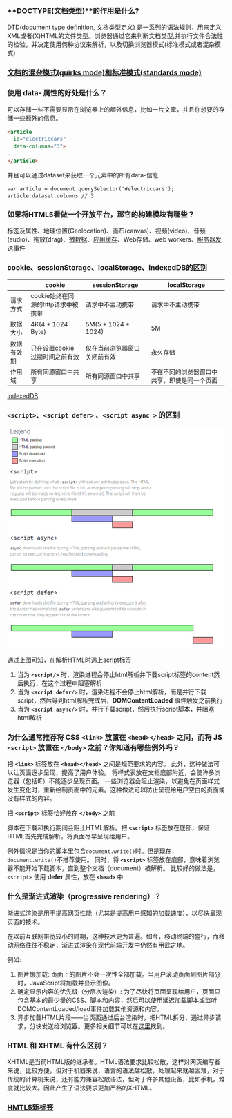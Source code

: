 ### **DOCTYPE(文档类型)**的作用是什么?

DTD(document type definition, 文档类型定义) 是一系列的语法规则，用来定义XML或者(X)HTML的文件类型。浏览器通过它来判断文档类型,并执行文件合法性的检验，并决定使用何种协议来解析，以及切换浏览器模式(标准模式或者混杂模式)

### [文档的混杂模式(quirks mode)和标准模式(standards mode)](https://github.com/lxnxbnq/blog/issues/16)

### 使用 data- 属性的好处是什么？

可以存储一些不需要显示在浏览器上的额外信息，比如一片文章，并且你想要的存储一些额外的信息。
```html
<article
  id="electriccars"
  data-columns="3">
...
</article>
```
并且可以通过dataset来获取一个元素中的所有data-信息
```
var article = document.querySelector('#electriccars');
article.dataset.columns // 3
```

### 如果将HTML5看做一个开放平台，那它的构建模块有哪些？

标签及属性、地理位置(Geolocation)、画布(canvas)、视频(video)、音频(audio)、拖放(drag)、[微数据](https://www.zhangxinxu.com/wordpress/2011/12/html5%E6%89%A9%E5%B1%95-%E5%BE%AE%E6%95%B0%E6%8D%AE-%E4%B8%B0%E5%AF%8C%E7%BD%91%E9%A1%B5%E6%91%98%E8%A6%81/#comments)、[应用缓存](https://developer.mozilla.org/zh-CN/docs/Web/HTML/Using_the_application_cache)、Web存储、web workers、[服务器发送事件](https://developer.mozilla.org/zh-CN/docs/Server-sent_events/Using_server-sent_events)

### cookie、sessionStorage、localStorage、indexedDB的区别

|           |    cookie   |    sessionStorage   |   localStorage    |
| ----      |     -----   |    -----            |    -----          |
|   请求方式    |   cookie始终在同源的http请求中被携带    |   请求中不主动携带   |  请求中不主动携带 |
|   数据大小    |   4K(4 * 1024 Byte)    |    5M(5 * 1024 * 1024)   |  5M |
|   数据有效期    |    只在设置cookie过期时间之前有效   |   仅在当前浏览器窗口关闭前有效   |  永久存储 |
|   作用域    |    所有同源窗口中共享   |   所有同源窗口中共享   |  不在不同的浏览器窗口中共享，即使是同一个页面 |

[indexedDB](https://developer.mozilla.org/zh-CN/docs/Web/API/WindowOrWorkerGlobalScope/indexedDB)

### `<script>`、`<script defer>` 、`<script async >` 的区别

![](../../assets/script标签区别.png)

通过上图可知，在解析HTML时遇上script标签
1. 当为 **`<script/>`** 时，渲染进程会停止html解析并下载script标签的content然后执行，在这个过程中阻塞解析
2. 当为 **`<script defer/>`** 时，渲染进程不会停止html解析，而是并行下载script，然后等到html解析完成后，**DOMContentLoaded** 事件触发之前执行
3. 当为 **`<script async/>`** 时，并行下载script，然后执行script脚本，并阻塞html解析

### 为什么通常推荐将 CSS `<link>` 放置在 `<head></head>` 之间，而将 JS `<script>` 放置在 `</body>` 之前？你知道有哪些例外吗？

把 **`<link>`** 标签放在 **`<head></head>`** 之间是规范要求的内容。
此外，这种做法可以让页面逐步呈现，提高了用户体验。
将样式表放在文档底部附近，会使许多浏览器（包括IE）不能逐步呈现页面。
一些浏览器会阻止渲染，以避免在页面样式发生变化时，重新绘制页面中的元素。这种做法可以防止呈现给用户空白的页面或没有样式的内容。

把 **`<script>`** 标签恰好放在 **`</body>`** 之前

脚本在下载和执行期间会阻止HTML解析。把 **`<script>`** 标签放在底部，保证HTML首先完成解析，将页面尽早呈现给用户。

例外情况是当你的脚本里包含`document.write()`时。但是现在，`document.write()`不推荐使用。
同时，将 **`<script>`** 标签放在底部，意味着浏览器不能开始下载脚本，直到整个文档（document）被解析。
比较好的做法是，`<script>` 使用 **defer** 属性，放在 **`<head>`** 中


### 什么是渐进式渲染（progressive rendering）？
渐进式渲染是用于提高网页性能（尤其是提高用户感知的加载速度），以尽快呈现页面的技术。

在以前互联网带宽较小的时期，这种技术更为普遍。如今，移动终端的盛行，而移动网络往往不稳定，渐进式渲染在现代前端开发中仍然有用武之地。

例如:

1. 图片懒加载: 页面上的图片不会一次性全部加载。当用户滚动页面到图片部分时，JavaScript将加载并显示图像。
2. 确定显示内容的优先级（分层次渲染）: 为了尽快将页面呈现给用户，页面只包含基本的最少量的CSS、脚本和内容，然后可以使用延迟加载脚本或监听DOMContentLoaded/load事件加载其他资源和内容。
3. 异步加载HTML片段——当页面通过后台渲染时，把HTML拆分，通过异步请求，分块发送给浏览器。更多相关细节可以在[这里](https://tech.ebayinc.com/engineering/async-fragments-rediscovering-progressive-html-rendering-with-marko/)找到。


### HTML 和 XHTML 有什么区别？

XHTML是当前HTML版的继承者。HTML语法要求比较松散，这样对网页编写者来说，比较方便，但对于机器来说，语言的语法越松散，处理起来就越困难，对于传统的计算机来说，还有能力兼容松散语法，但对于许多其他设备，比如手机，难度就比较大。因此产生了语法要求更加严格的XHTML。

### [HMTL5新标签](https://developer.mozilla.org/zh-CN/docs/Web/Guide/HTML/HTML5/HTML5_element_list)